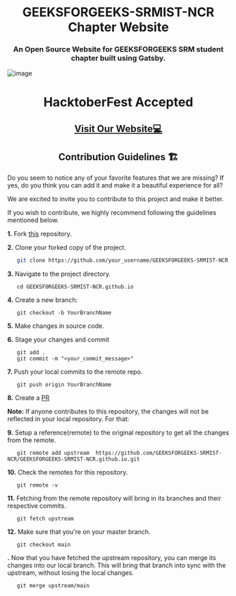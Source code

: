 <h1 align="center">GEEKSFORGEEKS-SRMIST-NCR Chapter Website </h1>

<h3 align="center"> An Open Source Website for GEEKSFORGEEKS SRM student chapter built using Gatsby. </h3>

![image](https://raw.githubusercontent.com/GEEKSFORGEEKS-SRMIST-NCR/GEEKSFORGEEKS-SRMIST-NCR.github.io/main/src/images/Screenshot.webp)

<h1 align="center">HacktoberFest Accepted</h1>
<h2 align="center">
<a href="https://gfg-ncr.netlify.app/" target="_blank">Visit Our Website💻</a>
</h2>

<h2 align="center"> Contribution Guidelines 🏗 </h2>

Do you seem to notice any of your favorite features that we are missing? If yes, do you think you can add it and make it a beautiful experience for all? 

We are excited to invite you to contribute to this project and make it better.

If you wish to contribute, we highly recommend following the guidelines mentioned below. 

**1.**  Fork [this](https://github.com/GEEKSFORGEEKS-SRMIST-NCR/GEEKSFORGEEKS-SRMIST-NCR.github.io) repository.

**2.**  Clone your forked copy of the project.

```bash
   git clone https://github.com/your_username/GEEKSFORGEEKS-SRMIST-NCR.github.io.git
```

**3.** Navigate to the project directory.
```
   cd GEEKSFORGEEKS-SRMIST-NCR.github.io
```

**4.** Create a new branch:
```
   git checkout -b YourBranchName
```

**5.** Make changes in source code.

**6.** Stage your changes and commit

```
   git add .
   git commit -m "<your_commit_message>"
```

**7.** Push your local commits to the remote repo.

```
   git push origin YourBranchName
```

**8.** Create a [PR](https://help.github.com/en/github/collaborating-with-issues-and-pull-requests/creating-a-pull-request)

**Note:** If anyone contributes to this repository, the changes will not be reflected in your local repository. For that:

**9.** Setup a reference(remote) to the original repository to get all the changes from the remote.
```
   git remote add upstream  https://github.com/GEEKSFORGEEKS-SRMIST-NCR/GEEKSFORGEEKS-SRMIST-NCR.github.io.git
```

**10.** Check the remotes for this repository.
```
   git remote -v
```

**11.** Fetching from the remote repository will bring in its branches and their respective commits.
```
   git fetch upstream
```

**12.** Make sure that you're on your master branch.
```
   git checkout main
```

**.** Now that you have fetched the upstream repository, you can merge its changes into our local branch. This will bring that branch into sync with the upstream, without losing the local changes.
```
   git merge upstream/main
```
